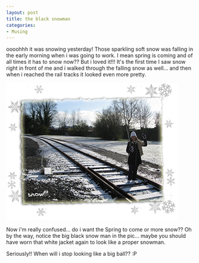 ```yaml
---
layout: post
title: the black snowman
categories:
- Musing
---
```


oooohhh it was snowing yesterday! Those sparkling soft snow was falling in the early morning when i was going to work. I mean spring is coming and of all times it has to snow now?? But i loved it!!! It's the first time I saw snow right in front of me and i walked through the falling snow as well... and then when i reached the rail tracks it looked even more pretty.

![](/img/snow_tracks.jpg)

Now i'm really confused... do i want the Spring to come or more snow?? Oh by the way, notice the big black snow man in the pic... maybe you should have worn that white jacket again to look like a proper snowman.

Seriously!! When will i stop looking like a big ball?? :P
